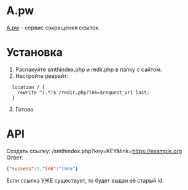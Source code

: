 # А.pw
[А.pw](а.pw) - сервис сокращения ссылок. 


# Установка

1. Распакуйте smthindex.php и redir.php в папку с сайтом.
2. Настройте реврайт:
```nginx
  location / {
    rewrite ^(.*)$ /redir.php?lnk=$request_uri last;
  }
```
3. Готово

# API

Создать ссылку: /smthindex.php?key=KEY&link=https://example.org
Ответ:
```json 
{"success":1,"lnk":"10ea"}
```

Если ссылка УЖЕ существует, то будет выдан её старый id.
